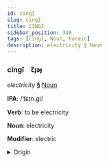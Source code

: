 ```yaml
---
id: cingî
slug: cingî
title: CINGÎ
sidebar_position: 340
tags: [cingî, Noun, Koreic]
description: electricity § Noun
---
```


### cingî&emsp;<span kind="abugida">ꞇ̃ȷꜿɟ</span>

*electricity* **§** [Noun](../../tags/Noun)

**IPA**: /ˈt͡ɕɪn.gi/

**Verb**: to be electricity

**Noun**: electricity

**Modifier**: electric

<details>
    <summary>Origin</summary>
    Korean 전기 jeon'gi [ˈt͡ɕɘ(ː)nɡi]<br/>
    <em>Koreic Language Family</em>
</details>